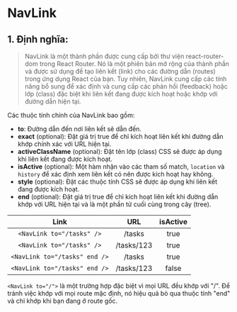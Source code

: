 # NavLink

## 1. Định nghĩa:

> NavLink là một thành phần được cung cấp bởi thư viện react-router-dom trong React Router. Nó là một phiên bản mở rộng của thành phần <Link> và được sử dụng để tạo liên kết (link) cho các đường dẫn (routes) trong ứng dụng React của bạn. Tuy nhiên, NavLink cung cấp các tính năng bổ sung để xác định và cung cấp các phản hồi (feedback) hoặc lớp (class) đặc biệt khi liên kết đang được kích hoạt hoặc khớp với đường dẫn hiện tại.

Các thuộc tính chính của NavLink bao gồm:

- **to**: Đường dẫn đến nơi liên kết sẽ dẫn đến.
- **exact** (optional): Đặt giá trị true để chỉ kích hoạt liên kết khi đường dẫn khớp chính xác với URL hiện tại.
- **activeClassName** (optional): Đặt tên lớp (class) CSS sẽ được áp dụng khi liên kết đang được kích hoạt.
- **isActive** (optional): Một hàm nhận vào các tham số match, `location` và `history` để xác định xem liên kết có nên được kích hoạt hay không.
- **style** (optional): Đặt các thuộc tính CSS sẽ được áp dụng khi liên kết đang được kích hoạt.
- **end** (optional): Đặt giá trị true để chỉ kích hoạt liên kết khi đường dẫn khớp với URL hiện tại và là một phần tử cuối cùng trong cây (tree).

|             Link              |    URL     | isActive |
| :---------------------------: | :--------: | :------: |
|   `<NavLink to="/tasks" />`   |   /tasks   |   true   |
|   `<NavLink to="/tasks" />`   | /tasks/123 |   true   |
| `<NavLink to="/tasks" end />` |   /tasks   |   true   |
| `<NavLink to="/tasks" end />` | /tasks/123 |  false   |

`<NavLink to="/">` là một trường hợp đặc biệt vì mọi URL đều khớp với "/". Để tránh việc khớp với mọi route mặc định, nó hiệu quả bỏ qua thuộc tính "end" và chỉ khớp khi bạn đang ở route gốc.
